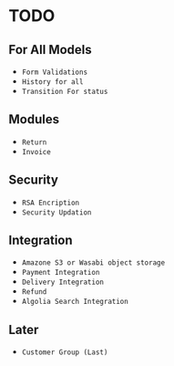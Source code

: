 # TODO

## For All Models
* ``Form Validations``
* ``History for all``
* ``Transition For status``

## Modules
* ``Return``
* ``Invoice``


## Security
* ``RSA Encription``
* ``Security Updation``

## Integration
* ``Amazone S3 or Wasabi object storage``
* ``Payment Integration``
* ``Delivery Integration``
* ``Refund``
* ``Algolia Search Integration``

## Later
* ``Customer Group (Last)``



